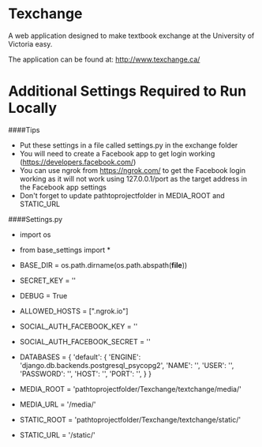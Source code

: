 # Texchange

A web application designed to make textbook exchange at the University of Victoria easy.

The application can be found at: http://www.texchange.ca/

# Additional Settings Required to Run Locally
####Tips
* Put these settings in a file called settings.py in the exchange folder
* You will need to create a Facebook app to get login working (https://developers.facebook.com/)
* You can use ngrok from https://ngrok.com/ to get the Facebook login working as it will not work using 127.0.0.1/port as the target address in the Facebook app settings
* Don't forget to update pathtoprojectfolder in MEDIA_ROOT and STATIC_URL

####Settings.py

* import os
* from base_settings import *

* BASE_DIR = os.path.dirname(os.path.abspath(__file__))

* SECRET_KEY = ''

* DEBUG = True
* ALLOWED_HOSTS = [".ngrok.io"]
* SOCIAL_AUTH_FACEBOOK_KEY = ''
* SOCIAL_AUTH_FACEBOOK_SECRET = ''
* DATABASES = {
    'default': {
        'ENGINE': 'django.db.backends.postgresql_psycopg2',
        'NAME': '',
        'USER': '',
        'PASSWORD': '',
        'HOST': '',
        'PORT': '',
    }
}
* MEDIA_ROOT = 'pathtoprojectfolder/Texchange/textchange/media/'
* MEDIA_URL = '/media/'
* STATIC_ROOT = 'pathtoprojectfolder/Texchange/textchange/static/'
* STATIC_URL = '/static/'
